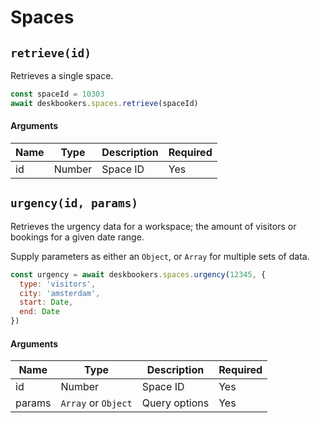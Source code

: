 # Spaces

## `retrieve(id)`
Retrieves a single space.

```js
const spaceId = 10303
await deskbookers.spaces.retrieve(spaceId)
```

#### Arguments
Name | Type | Description | Required
--- | --- | --- | ---
id | Number | Space ID | Yes

## `urgency(id, params)`
Retrieves the urgency data for a workspace; the amount of visitors or bookings for a given date range.

Supply parameters as either an `Object`, or `Array` for multiple sets of data.

```js
const urgency = await deskbookers.spaces.urgency(12345, {
  type: 'visitors',
  city: 'amsterdam',
  start: Date,
  end: Date
})
```

#### Arguments
Name | Type | Description | Required
--- | --- | --- | ---
id | Number | Space ID | Yes
params | `Array` or `Object` | Query options | Yes
